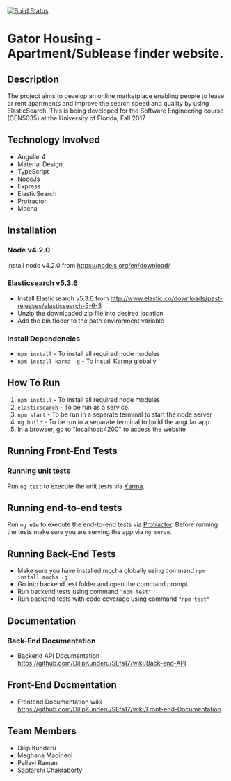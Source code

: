 [![Build Status](https://img.shields.io/travis/DilipKunderu/SEfa17.svg?style=flat-square)](https://travis-ci.org/DilipKunderu/SEfa17)

 # Gator Housing - Apartment/Sublease finder website.
 
 ## Description
 The project aims to develop an online marketplace enabling people to lease or rent apartments and improve the search speed and quality by using ElasticSearch. This is being developed for the Software Engineering course (CEN5035) at the University of Florida, Fall 2017.
 
 ## Technology Involved
  - Angular 4
  - Material Design
  - TypeScript
  - NodeJs
  - Express
  - ElasticSearch
  - Protractor
  - Mocha
 
## Installation
  ### Node v4.2.0
  Install node v4.2.0 from https://nodejs.org/en/download/

  ### Elasticsearch v5.3.6
  - Install Elasticsearch v5.3.6 from http://www.elastic.co/downloads/past-releases/elasticsearch-5-6-3
  - Unzip the downloaded zip file into desired location
  - Add the bin floder to the path environment variable

  ### Install Dependencies
  - `npm install` - To install all required node modules
  - `npm install karma -g` - To install Karma globally


 ## How To Run
 1. `npm install` - To install all required node modules
 2. `elasticsearch` - To be run as a service.
 3. `npm start` - To be run in a separate terminal to start the node server 
 4. `ng build` - To be run in a separate terminal to build the angular app
 5. In a browser, go to "localhost:4200" to access the website
 
## Running Front-End Tests
  ### Running unit tests
  Run `ng test` to execute the unit tests via [Karma](https://karma-runner.github.io).

  ## Running end-to-end tests
  Run `ng e2e` to execute the end-to-end tests via [Protractor](http://www.protractortest.org/).
  Before running the tests make sure you are serving the app via `ng serve`.

## Running Back-End Tests
  - Make sure you have installed mocha globally using command `npm install mocha -g`
  - Go into backend test folder and open the command prompt
  - Run backend tests using command `"npm test"`
  - Run backend tests with code coverage using command `"npm test"`

## Documentation

  ### Back-End Documentation
  - Backend API Documentation https://github.com/DilipKunderu/SEfa17/wiki/Back-end-API

  ## Front-End Docmentation
  - Frontend Documentation wiki https://github.com/DilipKunderu/SEfa17/wiki/Front-end-Documentation.


 ## Team Members
  - Dilip Kunderu
  - Meghana Madineni
  - Pallavi Raman
  - Saptarshi Chakraborty
